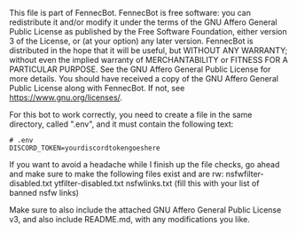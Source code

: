 This file is part of FennecBot.
FennecBot is free software: you can redistribute it and/or modify it under the terms of the GNU Affero General Public License as published by the Free Software Foundation, either version 3 of the License, or (at your option) any later version.
FennecBot is distributed in the hope that it will be useful, but WITHOUT ANY WARRANTY; without even the implied warranty of MERCHANTABILITY or FITNESS FOR A PARTICULAR PURPOSE. See the GNU Affero General Public License for more details.
You should have received a copy of the GNU Affero General Public License along with FennecBot. If not, see <https://www.gnu.org/licenses/>.


For this bot to work correctly, you need to create a file in the same directory, called ".env", and it must contain the following text:

```
# .env
DISCORD_TOKEN=yourdiscordtokengoeshere
```

If you want to avoid a headache while I finish up the file checks, go ahead and make sure to make the following files exist and are rw:
nsfwfilter-disabled.txt
ytfilter-disabled.txt
nsfwlinks.txt (fill this with your list of banned nsfw links)

Make sure to also include the attached GNU Affero General Public License v3, and also include README.md, with any modifications you like.
